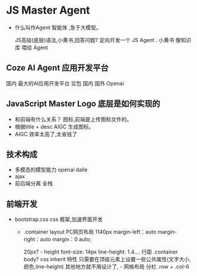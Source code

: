 # JS Master Agent

 - 什么叫作Agent
   智能体 ,急于大模型。

   JS高级(底层)语法,小黄书,回答问题? 定向开发一个 JS Agent .
   小黄书 像知识库 喂给 Agent 

## Coze AI Agent 应用开发平台
   国内 最大的AI应用开发平台
   豆包 国内
   国外 Openai

## JavaScript Master Logo 底层是如何实现的
   
  - 和前端有什么关系？
  图标,前端是上传图标文件的。
  - 根据title + desc AIGC 生成图标。
  - AIGC 效率太高了,太省钱了

## 技术构成
  - 多模态的模型能力  openai dalle
  - ajax
  - 前后端分离 全栈

## 前端开发
   - bootstrap.css
   css 框架,加速界面开发
      - .container
      layout PC网页布局 1140px
        margin-left：auto
        margin-right：auto
        margin：0 auto;
        
        20px?
    - height
      font-size: 14px
      line-height: 1.4....  行距
      .container body?
      css inherit 特性
      只需要在顶级元素上设置一些公共属性(文字大小,颜色,line-height)
      其他地方就不用设计了,
    - 网格布局 分栏
      .row + .col-6

  



